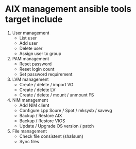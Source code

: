 # AIX management ansible tools target include

1. User management
    - List user
    - Add user
    - Delete user
    - Assign user to group
2. PAM management
    - Reset password
    - Reset login count
    - Set password requirement
3. LVM management
    - Create / delete / import VG
    - Create / delete LV
    - Create / delete / mount / unmount FS
4. NIM management
    - Add NIM client
    - Configure Lpp Soure / Spot / mksysb / savevg
    - Backup / Restore AIX
    - Backup / Restore VIOS
    - Update / Upgrade OS version / patch
5. File management
    - Check file consistent (sha1sum)
    - Sync files
